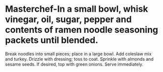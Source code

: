 # Masterchef-In a small bowl, whisk vinegar, oil, sugar, pepper and contents of ramen noodle seasoning packets until blended.
Break noodles into small pieces; place in a large bowl. Add coleslaw mix and turkey. Drizzle with dressing; toss to coat. Sprinkle with almonds and sesame seeds. If desired, top with green onions. Serve immediately.
